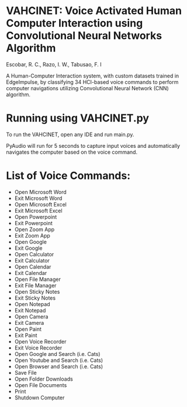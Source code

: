 # VAHCINET: Voice Activated Human Computer Interaction using Convolutional Neural Networks Algorithm
Escobar, R. C., Razo, I. W., Tabusao, F. I

A Human-Computer Interaction system, with custom datasets trained in EdgeImpulse, by classifying 34 HCI-based voice commands to perform computer navigations utilizing Convolutional Neural Network (CNN) algorithm.
# Running using VAHCINET.py

To run the VAHCINET, open any IDE and run main.py. 

PyAudio will run for 5 seconds to capture input voices and automatically navigates the computer based on the voice command.

# List of Voice Commands:
 - Open Microsoft Word
 - Exit Microsoft Word
 - Open Microsoft Excel
 - Exit Microsoft Excel
 - Open Powerpoint
 - Exit Powerpoint
 - Open Zoom App
 - Exit Zoom App
 - Open Google
 - Exit Google
 - Open Calculator
 - Exit Calculator
 - Open Calendar
 - Exit Calendar
 - Open File Manager
 - Exit File Manager
 - Open Sticky Notes
 - Exit Sticky Notes
 - Open Notepad
 - Exit Notepad
 - Open Camera
 - Exit Camera
 - Open Paint
 - Exit Paint
 - Open Voice Recorder
 - Exit Voice Recorder
 - Open Google and Search <User Define> (i.e. Cats)
 - Open Youtube and Search <User Define> (i.e. Cats)
 - Open Browser and Search <User Define> (i.e. Cats)
 - Save File
 - Open Folder Downloads
 - Open File Documents
 - Print 
 - Shutdown Computer


